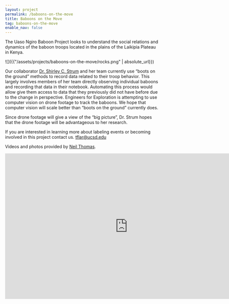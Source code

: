 ```yaml
---
layout: project
permalink: /baboons-on-the-move
title: Baboons on the Move
tag: baboons-on-the-move
enable_nav: false
---
```


The Uaso Ngiro Baboon Project looks to understand the social relations and dynamics of the baboon troops located in the plains of the Laikipia Plateau in Kenya. 

![]({{"/assets/projects/baboons-on-the-move/rocks.png" | absolute_url}})

Our collaborator [Dr. Shirley C. Strum](https://www.baboonsrus.com/) and her team currently use “boots on the ground” methods to record data related to their troop behavior. This largely involves members of her team directly observing individual baboons and recording that data in their notebook. Automating this process would allow give them access to data that they previously did not have before due to the change in perspective.  Engineers for Exploration is attempting to use computer vision on drone footage to track the baboons. We hope that computer vision will scale better than “boots on the ground” currently does.

Since drone footage will give a view of the “big picture”, Dr. Strum hopes that the drone footage will be advantageous to her research.

If you are interested in learning more about labeling events or becoming involved in this project contact us. tflar@ucsd.edu

Videos and photos provided by [Neil Thomas](https://www.neilthomas.com/).


<iframe width="800" height="475" src="https://www.youtube.com/embed/0rBY2IMBonw" title="Baboons on the Move" frameborder="0" allow="accelerometer; autoplay; clipboard-write; encrypted-media; gyroscope; picture-in-picture; web-share" referrerpolicy="strict-origin-when-cross-origin" allowfullscreen></iframe>
